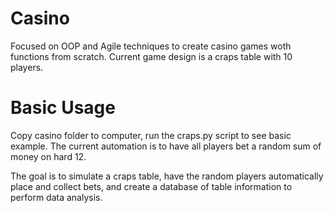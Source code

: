 # Casino
Focused on OOP and Agile techniques to create casino games woth functions from scratch.  Current game design is a craps table with 10 players.

# Basic Usage
Copy casino folder to computer, run the craps.py script to see basic example.  The current automation is to have all players bet a random sum of money on hard 12.

The goal is to simulate a craps table, have the random players automatically place and collect bets, and create a database of table information to perform data analysis. 
